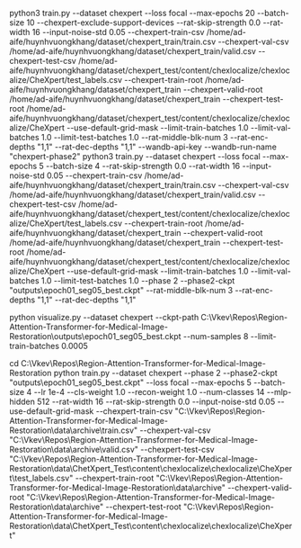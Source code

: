 python3 train.py --dataset chexpert --loss focal --max-epochs 20 --batch-size 10  --chexpert-exclude-support-devices --rat-skip-strength 0.0 --rat-width 16 --input-noise-std 0.05 --chexpert-train-csv /home/ad-aife/huynhvuongkhang/dataset/chexpert_train/train.csv --chexpert-val-csv /home/ad-aife/huynhvuongkhang/dataset/chexpert_train/valid.csv --chexpert-test-csv /home/ad-aife/huynhvuongkhang/dataset/chexpert_test/content/chexlocalize/chexlocalize/CheXpert/test_labels.csv --chexpert-train-root /home/ad-aife/huynhvuongkhang/dataset/chexpert_train --chexpert-valid-root /home/ad-aife/huynhvuongkhang/dataset/chexpert_train --chexpert-test-root /home/ad-aife/huynhvuongkhang/dataset/chexpert_test/content/chexlocalize/chexlocalize/CheXpert --use-default-grid-mask --limit-train-batches 1.0 --limit-val-batches 1.0 --limit-test-batches 1.0 --rat-middle-blk-num 3 --rat-enc-depths "1,1" --rat-dec-depths "1,1" --wandb-api-key 
--wandb-run-name "chexpert-phase2"
python3 train.py --dataset chexpert --loss focal --max-epochs 5 --batch-size 4 --rat-skip-strength 0.0 --rat-width 16 --input-noise-std 0.05 --chexpert-train-csv /home/ad-aife/huynhvuongkhang/dataset/chexpert_train/train.csv --chexpert-val-csv /home/ad-aife/huynhvuongkhang/dataset/chexpert_train/valid.csv --chexpert-test-csv /home/ad-aife/huynhvuongkhang/dataset/chexpert_test/content/chexlocalize/chexlocalize/CheXpert/test_labels.csv --chexpert-train-root /home/ad-aife/huynhvuongkhang/dataset/chexpert_train --chexpert-valid-root /home/ad-aife/huynhvuongkhang/dataset/chexpert_train --chexpert-test-root /home/ad-aife/huynhvuongkhang/dataset/chexpert_test/content/chexlocalize/chexlocalize/CheXpert --use-default-grid-mask --limit-train-batches 1.0 --limit-val-batches 1.0 --limit-test-batches 1.0 --phase 2 --phase2-ckpt "outputs\epoch01_seg05_best.ckpt" --rat-middle-blk-num 3 --rat-enc-depths "1,1" --rat-dec-depths "1,1"


python visualize.py --dataset chexpert --ckpt-path C:\Vkev\Repos\Region-Attention-Transformer-for-Medical-Image-Restoration\outputs\epoch01_seg05_best.ckpt --num-samples 8 --limit-train-batches 0.0005


cd C:\Vkev\Repos\Region-Attention-Transformer-for-Medical-Image-Restoration
python train.py --dataset chexpert --phase 2 --phase2-ckpt "outputs\epoch01_seg05_best.ckpt" --loss focal --max-epochs 5 --batch-size 4 --lr 1e-4 --cls-weight 1.0 --recon-weight 1.0 --num-classes 14 --mlp-hidden 512 --rat-width 16 --rat-skip-strength 0.0 --input-noise-std 0.05 --use-default-grid-mask --chexpert-train-csv "C:\Vkev\Repos\Region-Attention-Transformer-for-Medical-Image-Restoration\data\archive\train.csv" --chexpert-val-csv   "C:\Vkev\Repos\Region-Attention-Transformer-for-Medical-Image-Restoration\data\archive\valid.csv" --chexpert-test-csv  "C:\Vkev\Repos\Region-Attention-Transformer-for-Medical-Image-Restoration\data\ChetXpert_Test\content\chexlocalize\chexlocalize\CheXpert\test_labels.csv" --chexpert-train-root "C:\Vkev\Repos\Region-Attention-Transformer-for-Medical-Image-Restoration\data\archive" --chexpert-valid-root "C:\Vkev\Repos\Region-Attention-Transformer-for-Medical-Image-Restoration\data\archive" --chexpert-test-root  "C:\Vkev\Repos\Region-Attention-Transformer-for-Medical-Image-Restoration\data\ChetXpert_Test\content\chexlocalize\chexlocalize\CheXpert"